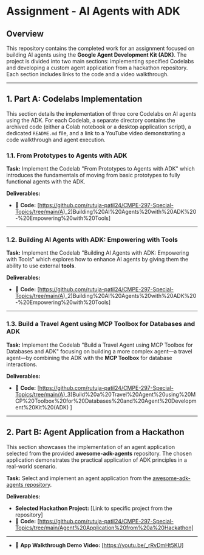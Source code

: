 
# Assignment - AI Agents with ADK 

## Overview

This repository contains the completed work for an assignment focused on building AI agents using the **Google Agent Development Kit (ADK)**. The project is divided into two main sections: implementing specified Codelabs and developing a custom agent application from a hackathon repository. Each section includes links to the code and a video walkthrough.

---

##  1. Part A: Codelabs Implementation

This section details the implementation of three core Codelabs on AI agents using the ADK. For each Codelab, a separate directory contains the archived code (either a Colab notebook or a desktop application script), a dedicated `README.md` file, and a link to a YouTube video demonstrating a code walkthrough and agent execution.

### 1.1. From Prototypes to Agents with ADK

**Task:** Implement the Codelab "From Prototypes to Agents with ADK" which introduces the fundamentals of moving from basic prototypes to fully functional agents with the ADK.

**Deliverables:**
- 📂 **Code:** [https://github.com/rutuja-patil24/CMPE-297-Special-Topics/tree/main/A)_2)Building%20AI%20Agents%20with%20ADK%20-%20Empowering%20with%20Tools]

---

### 1.2. Building AI Agents with ADK: Empowering with Tools

**Task:** Implement the Codelab "Building AI Agents with ADK: Empowering with Tools" which explores how to enhance AI agents by giving them the ability to use external **tools**.

**Deliverables:**
- 📂 **Code:** [https://github.com/rutuja-patil24/CMPE-297-Special-Topics/tree/main/A)_2)Building%20AI%20Agents%20with%20ADK%20-%20Empowering%20with%20Tools]

---

### 1.3. Build a Travel Agent using MCP Toolbox for Databases and ADK

**Task:** Implement the Codelab "Build a Travel Agent using MCP Toolbox for Databases and ADK" focusing on building a more complex agent—a travel agent—by combining the ADK with the **MCP Toolbox** for database interactions.

**Deliverables:**
- 📂 **Code:** [https://github.com/rutuja-patil24/CMPE-297-Special-Topics/tree/main/A)_3)Build%20a%20Travel%20Agent%20using%20MCP%20Toolbox%20for%20Databases%20and%20Agent%20Development%20Kit%20(ADK) ]

---

##  2. Part B: Agent Application from a Hackathon

This section showcases the implementation of an agent application selected from the provided **awesome-adk-agents** repository. The chosen application demonstrates the practical application of ADK principles in a real-world scenario.

**Task:** Select and implement an agent application from the [awesome-adk-agents repository](https://github.com/Sri-Krishna-V/awesome-adk-agents).

**Deliverables:**
- **Selected Hackathon Project:** [Link to specific project from the repository]
- 📂 **Code:** [https://github.com/rutuja-patil24/CMPE-297-Special-Topics/tree/main/Agent%20Application%20from%20a%20Hackathon]

---

- 🎥 **App Walkthrough Demo Video:** [https://youtu.be/_rRvDmHt5KU]
